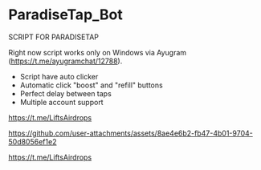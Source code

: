 # ParadiseTap_Bot

SCRIPT FOR PARADISETAP

Right now script works only on Windows via
Ayugram (https://t.me/ayugramchat/12788).
- Script have auto clicker
- Automatic click "boost" and "refill" buttons
- Perfect delay between taps
- Multiple account support

https://t.me/LiftsAirdrops


https://github.com/user-attachments/assets/8ae4e6b2-fb47-4b01-9704-50d8056ef1e2

  https://t.me/LiftsAirdrops

